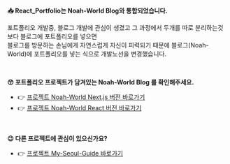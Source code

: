 <br/>

**📥 React_Portfolio는 Noah-World Blog와 통합되었습니다.**

포트폴리오 개발중, 블로그 개발에 관심이 생겼고 그 과정에서 두개를 따로 분리하는것 보다 블로그에 포트폴리오를 넣으면 <br/>
블로그를 방문하는 손님에게 자연스럽게 자신이 피력되기 때문에 블로그(Noah-World)에 포트폴리오를 넣는 식으로 개발노선을 변경했습니다.

<br/>


**😙 포트폴리오 프로젝트가 담겨있는 Noah-World Blog 를 확인해주세요.**

- 👉 [프로젝트 Noah-World Next.js 버전 바로가기](https://github.com/noah071610/Next_Noahworld)<br/>
- 👉 [프로젝트 Noah-World React 버전 바로가기](https://github.com/noah071610/Next_Noahworld)

<br/>

**😉 다른 프로젝트에 관심이 있으신가요?**

- 👉 [프로젝트 My-Seoul-Guide 바로가기](https://github.com/noah071610/My-Seoul-Guide)

<br/><br/><br/><br/>
